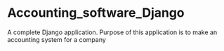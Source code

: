 # Accounting_software_Django
A complete Django application. Purpose of this application is to make an accounting system for a company

